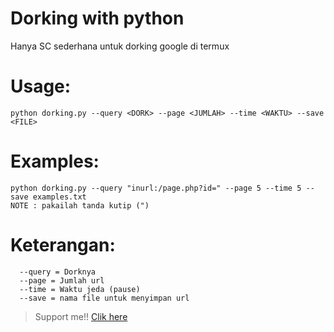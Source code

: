 # Dorking with python 
Hanya SC sederhana untuk dorking google di termux
# Usage:
```
python dorking.py --query <DORK> --page <JUMLAH> --time <WAKTU> --save <FILE>
```

# Examples:
```
python dorking.py --query "inurl:/page.php?id=" --page 5 --time 5 --save examples.txt
NOTE : pakailah tanda kutip (")
```

# Keterangan:
```
  --query = Dorknya
  --page = Jumlah url
  --time = Waktu jeda (pause)
  --save = nama file untuk menyimpan url
```

> Support me!! [Clik here](https://www.youtube.com/channel/UCEg3T9hyhlkDkTPf_kGo4ow)
